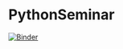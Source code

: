 # PythonSeminar


[![Binder](https://mybinder.org/badge.svg)](https://mybinder.org/v2/gh/janDigeser/PythonSeminar/master?filepath=Handout.ipynb)

